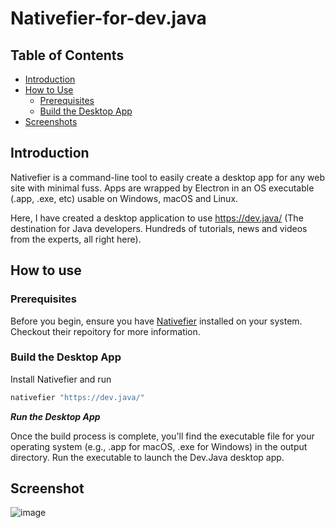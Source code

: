 # Nativefier-for-dev.java

## Table of Contents
- [Introduction](#nativefier-for-devjava)
- [How to Use](#how-to-use)
  - [Prerequisites](#prerequisites)
  - [Build the Desktop App](#build-the-desktop-app)
- [Screenshots](#screenshots)

## Introduction
Nativefier is a command-line tool to easily create a desktop app for any web site with minimal fuss. Apps are wrapped by Electron in an OS executable (.app, .exe, etc) usable on Windows, macOS and Linux.

Here, I have created a desktop application to use https://dev.java/ (The destination for Java developers. Hundreds of tutorials, news and videos from the experts, all right here).

## How to use
### Prerequisites
Before you begin, ensure you have [Nativefier](https://github.com/nativefier/nativefier) installed on your system. Checkout their repoitory for more information.

### Build the Desktop App
Install Nativefier and run 
```bash
nativefier "https://dev.java/"
```

***Run the Desktop App***

Once the build process is complete, you'll find the executable file for your operating system (e.g., .app for macOS, .exe for Windows) in the output directory. Run the executable to launch the Dev.Java desktop app.

## Screenshot
![image](https://user-images.githubusercontent.com/88356497/217834312-bc0c24dc-7aec-4aa4-9bfa-84cf8fbb5298.png)

